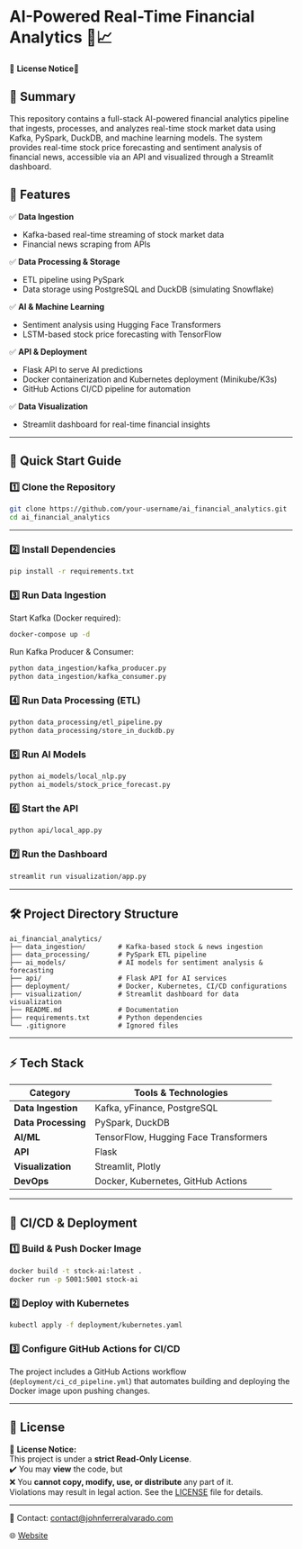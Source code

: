# AI-Powered Real-Time Financial Analytics 🚀📈
🚨 **License Notice**🚨

## 📌 Summary
This repository contains a full-stack AI-powered financial analytics pipeline that ingests, processes, and analyzes real-time stock market data using Kafka, PySpark, DuckDB, and machine learning models. The system provides real-time stock price forecasting and sentiment analysis of financial news, accessible via an API and visualized through a Streamlit dashboard.

## 📌 Features

✅ **Data Ingestion**

- Kafka-based real-time streaming of stock market data
- Financial news scraping from APIs

✅ **Data Processing & Storage**

- ETL pipeline using PySpark
- Data storage using PostgreSQL and DuckDB (simulating Snowflake)

✅ **AI & Machine Learning**

- Sentiment analysis using Hugging Face Transformers
- LSTM-based stock price forecasting with TensorFlow

✅ **API & Deployment**

- Flask API to serve AI predictions
- Docker containerization and Kubernetes deployment (Minikube/K3s)
- GitHub Actions CI/CD pipeline for automation

✅ **Data Visualization**

- Streamlit dashboard for real-time financial insights

---

## 🚀 Quick Start Guide

### **1️⃣ Clone the Repository**

```bash
git clone https://github.com/your-username/ai_financial_analytics.git
cd ai_financial_analytics
```

---

### **2️⃣ Install Dependencies**

```bash
pip install -r requirements.txt
```

### **3️⃣ Run Data Ingestion**

Start Kafka (Docker required):

```bash
docker-compose up -d
```

Run Kafka Producer & Consumer:

```bash
python data_ingestion/kafka_producer.py
python data_ingestion/kafka_consumer.py
```

### **4️⃣ Run Data Processing (ETL)**

```bash
python data_processing/etl_pipeline.py
python data_processing/store_in_duckdb.py
```

### **5️⃣ Run AI Models**

```bash
python ai_models/local_nlp.py
python ai_models/stock_price_forecast.py
```

### **6️⃣ Start the API**

```bash
python api/local_app.py
```

### **7️⃣ Run the Dashboard**

```bash
streamlit run visualization/app.py
```

---

## 🛠️ Project Directory Structure

```
ai_financial_analytics/
├── data_ingestion/        # Kafka-based stock & news ingestion
├── data_processing/       # PySpark ETL pipeline
├── ai_models/             # AI models for sentiment analysis & forecasting
├── api/                   # Flask API for AI services
├── deployment/            # Docker, Kubernetes, CI/CD configurations
├── visualization/         # Streamlit dashboard for data visualization
├── README.md              # Documentation
├── requirements.txt       # Python dependencies
└── .gitignore             # Ignored files
```

---

## ⚡ Tech Stack

| Category            | Tools & Technologies                  |
| ------------------- | ------------------------------------- |
| **Data Ingestion**  | Kafka, yFinance, PostgreSQL           |
| **Data Processing** | PySpark, DuckDB                       |
| **AI/ML**           | TensorFlow, Hugging Face Transformers |
| **API**             | Flask                                 |
| **Visualization**   | Streamlit, Plotly                     |
| **DevOps**          | Docker, Kubernetes, GitHub Actions    |

---

## 📌 CI/CD & Deployment

### **1️⃣ Build & Push Docker Image**

```bash
docker build -t stock-ai:latest .
docker run -p 5001:5001 stock-ai
```

### **2️⃣ Deploy with Kubernetes**

```bash
kubectl apply -f deployment/kubernetes.yaml
```

### **3️⃣ Configure GitHub Actions for CI/CD**

The project includes a GitHub Actions workflow (`deployment/ci_cd_pipeline.yml`) that automates building and deploying the Docker image upon pushing changes.

---

## 📄 License

🚨 **License Notice:**  
This project is under a **strict Read-Only License**.  
✔️ You may **view** the code, but  
❌ You **cannot copy, modify, use, or distribute** any part of it.  
Violations may result in legal action. See the [LICENSE](LICENSE) file for details.

---

📧 Contact: contact@johnferreralvarado.com

🌐 [Website](https://johnferreralvarado.com/)
